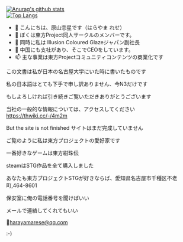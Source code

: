 [![Anurag's github stats](https://github-readme-stats.vercel.app/api?username=HarayamaRese)](https://github.com/anuraghazra/github-readme-stats)<br>
[![Top Langs](https://github-readme-stats.vercel.app/api/top-langs/?username=HarayamaRese)](https://github.com/anuraghazra/github-readme-stats)<br>
- 👋 こんにちは、原山恋星です（はらやま れせ）
- 👀 ぼくは東方Project同人サークルのメンバーです。
- 🌱 同時に私は Illusion Coloured Glazeジャパン副社長
- 💞️ 中国にも支社があり、そこでCEOをしています。
- 📫 主な事業は東方Projectコミュニティコンテンツの商業化です

この文書は私が日本の名古屋大学にいた時に書いたものです

私の日本語はとても下手で申し訳ありません、今N3だけです

もしよろしければ引き続きご覧いただきありがとうございます

当社の一般的な情報については、アクセスしてください https://thwiki.cc/-/4m2m

But the site is not finished サイトはまだ完成していません

ご覧のように私は東方プロジェクトの愛好家です

一番好きなゲームは東方紺珠伝

steamはSTG作品を全て購入しました

あなたも東方プロジェクトSTGが好きならば、愛知県名古屋市千種区不老町,464-8601

保安室に俺の電話番号を聞けばいい

メールで連絡してくれてもいい

📧harayamarese@qq.com

:-)
